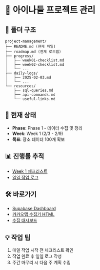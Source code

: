 # 🚀 아이나들 프로젝트 관리

## 📁 폴더 구조
```
project-management/
├── README.md (현재 파일)
├── roadmap.md (전체 로드맵)
├── progress/
│   ├── week01-checklist.md
│   ├── week02-checklist.md
│   └── ...
├── daily-logs/
│   ├── 2025-02-03.md
│   └── ...
└── resources/
    ├── sql-queries.md
    ├── api-commands.md
    └── useful-links.md
```

## 🎯 현재 상태
- **Phase**: Phase 1 - 데이터 수집 및 정리
- **Week**: Week 1 (2/3 - 2/9)
- **목표**: 장소 데이터 100개 확보

## 📊 진행률 추적
- [Week 1 체크리스트](./progress/week01-checklist.md)
- [일일 작업 로그](./daily-logs/)

## 🛠️ 바로가기
- [Supabase Dashboard](https://supabase.com/dashboard/project/khpubcicxqaweviflvxr)
- [카카오맵 수집기 HTML](../src/tools/kakao-collector.html)
- [수집 대시보드](../src/tools/collection-dashboard.html)

## 💡 작업 팁
1. 매일 작업 시작 전 체크리스트 확인
2. 작업 완료 후 일일 로그 작성
3. 주간 마무리 시 다음 주 계획 수립